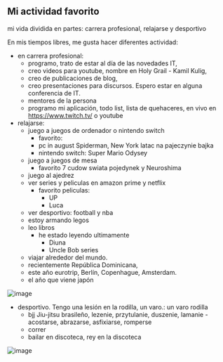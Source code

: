 ## Mi actividad favorito

mi vida dividida en partes:
carrera profesional, relajarse y desportivo


En mis tiempos libres, me gusta hacer diferentes actividad:
* en carrera profesional:
  * programo, trato de estar al día de las novedades IT,
  * creo videos para youtube, nombre en Holy Grail - Kamil Kulig,
  * creo de publicaciones de blog, 
  * creo presentaciones para discursos. Espero estar en alguna conferencia de IT.
  * mentores de la persona
  * programo mi aplicación, todo list, lista de quehaceres, en vivo en https://www.twitch.tv/ o youtube
* relajarse:
  * juego a juegos de ordenador o nintendo switch
    * favorito:
    * pc in august Spiderman, New York latac na pajeczynie bajka
    * nintendo switch: Super Mario Odysey
  * juego a juegos de mesa
    * favorito 7 cudow swiata pojedynek y Neuroshima 
  * juego al ajedrez
  * ver series y peliculas en amazon prime y netflix 
    * favorito peliculas: 
      * UP 
      * Luca 
  * ver desportivo: football y nba
  * estoy armando legos
  * leo libros
    * he estado leyendo ultimamente
      * Diuna 
      * Uncle Bob series
  * viajar alrededor del mundo. 
   * recientemente República Dominicana, 
   * este año eurotrip, Berlín, Copenhague, Amsterdam.
   * el año que viene japón
 
![image](https://user-images.githubusercontent.com/13277748/175184172-f0cc9ee2-38a7-49f0-a525-63f29fe6b937.png)

* desportivo. Tengo una lesión en la rodilla, un varo.: un varo rodilla
  * bjj Jiu-jitsu brasileño, lezenie, przytulanie, duszenie, lamanie - acostarse, abrazarse, asfixiarse, romperse
  * correr
  * bailar en discoteca, rey en la discoteca
 
 ![image](https://user-images.githubusercontent.com/13277748/175184494-4bbaaf8e-9e9d-4f04-8492-bb7f146d2b68.png)

